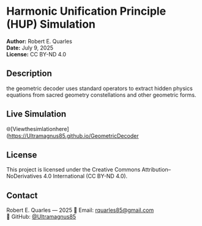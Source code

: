 # Harmonic Unification Principle (HUP) Simulation  
**Author:** Robert E. Quarles  
**Date:** July 9, 2025  
**License:** CC BY-ND 4.0

## Description  
the geometric decoder uses standard operators to extract hidden physics equations from sacred geometry constellations and other geometric forms.

## Live Simulation  
🌐[Viewthesimlationhere](https://Ultramagnus85.github.io/GeometricDecoder 

## License  
This project is licensed under the Creative Commons Attribution–NoDerivatives 4.0 International (CC BY-ND 4.0).

## Contact  
Robert E. Quarles — 2025
📧 Email: rquarles85@gmail.com  
🔗 GitHub: [@Ultramagnus85](https://github.com/Ultramagnus85)
